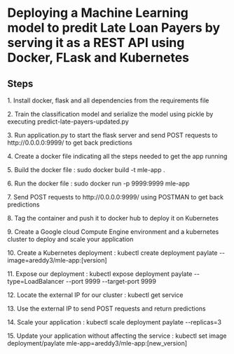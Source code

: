 # Deploying a Machine Learning model to predit Late Loan Payers by serving it as a REST API using Docker, FLask and Kubernetes

## Steps

<p>1. Install docker, flask and all dependencies from the requirements file<p>
<p>2. Train the classification model and serialize the model using pickle by executing predict-late-payers-updated.py<p>
<p>3. Run application.py to start the flask server and send POST requests to http://0.0.0.0:9999/ to get back predictions<p>
<p>4. Create a docker file indicating all the steps needed to get the app running<p>
<p>5. Build the docker file : sudo docker build -t mle-app .<p>
<p>6. Run the docker file : sudo docker run -p 9999:9999 mle-app<p>
<p>7. Send POST requests to http://0.0.0.0:9999/ using POSTMAN to get back predictions<p>
<p>8. Tag the container and push it to docker hub to deploy it on Kubernetes<p>
<p>9. Create a Google cloud Compute Engine environment and a kubernetes cluster to deploy and scale your application<p>
<p>10. Create a Kubernetes deployment : kubectl create deployment paylate --image=areddy3/mle-app:[version]<p>
<p>11. Expose our deployment : kubectl expose deployment paylate --type=LoadBalancer --port 9999 --target-port 9999<p>
<p>12. Locate the external IP for our cluster : kubectl get service<p>
<p>13. Use the external IP to send POST requests and return predictions<p>
<p>14. Scale your application : kubectl scale deployment paylate --replicas=3<p>
<p>15. Update your application without affecting the service : kubectl set image deployment/paylate mle-app=areddy3/mle-app:[new_version]


